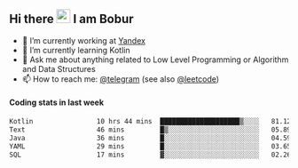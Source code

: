 ## Hi there <img src="https://media.giphy.com/media/hvRJCLFzcasrR4ia7z/giphy.gif" width="25px" height="25px"> I am Bobur

- 💼 I’m currently working at [Yandex](https://yandex.ru/)
- 🌱 I’m currently learning Kotlin
- 💬 Ask me about anything related to Low Level Programming or Algorithm and Data Structures
- 📫 How to reach me: [@telegram](https://t.me/octoant) (see also [@leetcode](https://leetcode.com/octoant/))    

#### Coding stats in last week

<!--START_SECTION:waka-->

```txt
Kotlin                10 hrs 44 mins  ████████████████████▒░░░░   81.12 %
Text                  46 mins         █▒░░░░░░░░░░░░░░░░░░░░░░░   05.89 %
Java                  36 mins         █░░░░░░░░░░░░░░░░░░░░░░░░   04.59 %
YAML                  29 mins         █░░░░░░░░░░░░░░░░░░░░░░░░   03.65 %
SQL                   17 mins         ▓░░░░░░░░░░░░░░░░░░░░░░░░   02.26 %
```

<!--END_SECTION:waka-->
